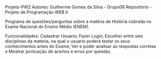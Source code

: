 Projeto-PW2
Autores: Guilherme Gomes da Silva - Grupo06
Repositório - Projeto de Programação WEB II

Programa de questões/perguntas sobre a matéria de História cobrada no Exame Nacional do Ensino Médio (ENEM).

Funcionalidades: 
Cadastrar Usuario;
Fazer Login;
Escolher entre seis disciplinas da matéria, na qual o usuario poderá testar os seus conhecimentos antes do Exame; 
Ver e poder analisar as respostas corretas e
Mostrar pontuação de acertos e erros por questão.
